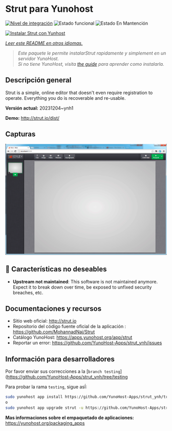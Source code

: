 <!--
Este archivo README esta generado automaticamente<https://github.com/YunoHost/apps/tree/master/tools/readme_generator>
No se debe editar a mano.
-->

# Strut para Yunohost

[![Nivel de integración](https://dash.yunohost.org/integration/strut.svg)](https://dash.yunohost.org/appci/app/strut) ![Estado funcional](https://ci-apps.yunohost.org/ci/badges/strut.status.svg) ![Estado En Mantención](https://ci-apps.yunohost.org/ci/badges/strut.maintain.svg)

[![Instalar Strut con Yunhost](https://install-app.yunohost.org/install-with-yunohost.svg)](https://install-app.yunohost.org/?app=strut)

*[Leer este README en otros idiomas.](./ALL_README.md)*

> *Este paquete le permite instalarStrut rapidamente y simplement en un servidor YunoHost.*  
> *Si no tiene YunoHost, visita [the guide](https://yunohost.org/install) para aprender como instalarla.*

## Descripción general

Strut is a simple, online editor that doesn't even require registration to operate. Everything you do is recoverable and re-usable.

**Versión actual:** 20231204~ynh1

**Demo:** <http://strut.io/dist/>

## Capturas

![Captura de Strut](./doc/screenshots/screenshot.gif)

## :red_circle: Características no deseables

- **Upstream not maintained**: This software is not maintained anymore. Expect it to break down over time, be exposed to unfixed security breaches, etc.

## Documentaciones y recursos

- Sitio web oficial: <http://strut.io>
- Repositorio del código fuente oficial de la aplicación : <https://github.com/MohannadNaj/Strut>
- Catálogo YunoHost: <https://apps.yunohost.org/app/strut>
- Reportar un error: <https://github.com/YunoHost-Apps/strut_ynh/issues>

## Información para desarrolladores

Por favor enviar sus correcciones a la [`branch testing`](https://github.com/YunoHost-Apps/strut_ynh/tree/testing

Para probar la rama `testing`, sigue asÍ:

```bash
sudo yunohost app install https://github.com/YunoHost-Apps/strut_ynh/tree/testing --debug
o
sudo yunohost app upgrade strut -u https://github.com/YunoHost-Apps/strut_ynh/tree/testing --debug
```

**Mas informaciones sobre el empaquetado de aplicaciones:** <https://yunohost.org/packaging_apps>
